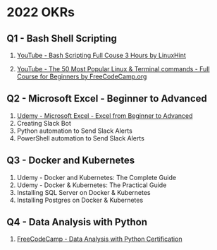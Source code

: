 # 2022 OKRs

## Q1 - Bash Shell Scripting

1. [YouTube - Bash Scripting Full Couse 3 Hours by LinuxHint](https://www.youtube.com/watch?v=e7BufAVwDiM&ab_channel=linuxhint)

2. [YouTube - The 50 Most Popular Linux & Terminal commands - Full Course for Beginners by FreeCodeCamp.org](https://www.youtube.com/watch?v=ZtqBQ68cfJc&ab_channel=freeCodeCamp.org)


## Q2 - Microsoft Excel - Beginner to Advanced
1. [Udemy - Microsoft Excel - Excel from Beginner to Advanced](https://www.udemy.com/course/microsoft-excel-2013-from-beginner-to-advanced-and-beyond/)
2. Creating Slack Bot
3. Python automation to Send Slack Alerts
4. PowerShell automation to Send Slack Alerts


## Q3 -  Docker and Kubernetes

1. Udemy - Docker and Kubernetes: The Complete Guide
2. Udemy - Docker & Kubernetes: The Practical Guide
3. Installing SQL Server on Docker & Kubernetes
4. Installing Postgres on Docker & Kubernetes

## Q4 - Data Analysis with Python

1. [FreeCodeCamp - Data Analysis with Python Certification](https://www.freecodecamp.org/learn/data-analysis-with-python/)
